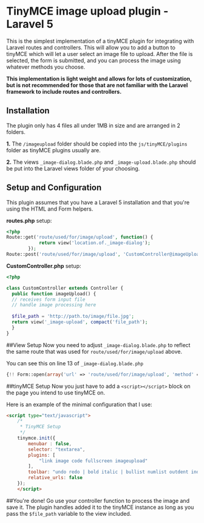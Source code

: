 # TinyMCE image upload plugin - Laravel 5
This is the simplest implementation of a tinyMCE plugin for integrating with Laravel routes and controllers.  This will allow you to add a button to tinyMCE which will let a user select an image file to upload.  After the file is selected, the form is submitted, and you can process the image using whatever methods you choose.

**This implementation is light weight and allows for lots of customization, but is not recommended for those that are not familiar with the Laravel framework to include routes and controllers.**


## Installation
The plugin only has 4 files all under 1MB in size and are arranged in 2 folders.

**1.** The `/imageupload` folder should be copied into the `js/tinyMCE/plugins` folder as tinyMCE plugins usually are.

**2.** The views `_image-dialog.blade.php` and `_image-upload.blade.php` should be put into the Laravel views folder of your choosing.


## Setup and Configuration
This plugin assumes that you have a Laravel 5 installation and that you're using the HTML and Form helpers.

**routes.php** setup:

```php
<?php
Route::get('route/used/for/image/upload', function() {
			return view('location.of._image-dialog');
		});
Route::post('route/used/for/image/upload', 'CustomController@imageUpload');
```

**CustomController.php** setup:

```php
<?php

class CustomController extends Controller {
  public function imageUpload() {
  // receives form input file
  // handle image processing here
  
  $file_path = 'http://path.to/image/file.jpg';
  return view('_image-upload', compact('file_path');
  }
}
```


##View Setup
Now you need to adjust `_image-dialog.blade.php` to reflect the same route that was used for `route/used/for/image/upload` above.

You can see this on line 13 of `_image-dialog.blade.php`
```php
{!! Form::open(array('url' => 'route/used/for/image/upload', 'method' => 'POST', 'files' => true, 'target' => 'upload_target')) !!}
```

##tinyMCE Setup
Now you just have to add a `<script></script>` block on the page you intend to use tinyMCE on.

Here is an example of the minimal configuration that I use:
```html
<script type="text/javascript">
	/*
	 * TinyMCE Setup
	 */
	tinymce.init({
		menubar : false,
		selector: "textarea",
		plugins: [
			"link image code fullscreen imageupload"
		],
		toolbar: "undo redo | bold italic | bullist numlist outdent indent | link image | imageupload | code | fullscreen",
		relative_urls: false
	});
	</script>
```

##You're done!
Go use your controller function to process the image and save it.  The plugin handles added it to the tinyMCE instance as long as you pass the `$file_path` variable to the view included.
